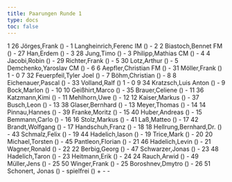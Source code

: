 ```yaml
---
title: Paarungen Runde 1
type: docs
toc: false
---
```


<runde>
1	26	Jörges,Frank		()	-	1	Langheinrich,Ferenc	IM	()		-		 
2	2	Biastoch,Bennet	FM	()	-	27	Han,Erdem		()		-		 
3	28	Jung,Timo		()	-	3	Philipp,Mathias	CM	()		-		 
4	4	Jacobi,Robin		()	-	29	Richter,Frank		()		-		 
5	30	Lotz,Arthur		()	-	5	Demchenko,Yaroslav	CM	()		-		 
6	6	Aepfler,Christian	FM	()	-	31	Möller,Frank		()	1	-	0	 
7	32	Feuerpfeil,Tyler Joel		()	-	7	Böhm,Christian		()		-		 
8	8	Eichenauer,Pascal		()	-	33	Volland,Ralf		()	1	-	0	 
9	34	Kratzsch,Luis Anton		()	-	9	Bock,Marlon		()		-		 
10	10	Geißhirt,Marco		()	-	35	Brauer,Celiene		()		-		 
11	36	Katzmann,Kimi		()	-	11	Mehlhorn,Uwe		()		-		 
12	12	Kaiser,Markus		()	-	37	Busch,Leon		()		-		 
13	38	Glaser,Bernhard		()	-	13	Meyer,Thomas		()		-		 
14	14	Pinnau,Hannes		()	-	39	Franke,Moritz		()		-		 
15	40	Huber,Andreas		()	-	15	Bemmann,Carlo		()		-		 
16	16	Stolz,Markus		()	-	41	Laß,Matteo		()		-		 
17	42	Brandt,Wolfgang		()	-	17	Handschuh,Franz		()		-		 
18	18	Hellrung,Bernhard,Dr.		()	-	43	Schmalz,Felix		()		-		 
19	44	Hadelich,Iason		()	-	19	Trice,Mark		()		-		 
20	20	Michael,Torsten		()	-	45	Pantleon,Florian		()		-		 
21	46	Hadelich,Levin		()	-	21	Wagner,Ronald		()		-		 
22	22	Berbig,Georg		()	-	47	Schwarzer,Jonas		()		-		 
23	48	Hadelich,Taron		()	-	23	Heitmann,Erik		()		-		 
24	24	Rauch,Arwid		()	-	49	Müller,Jens		()		-		 
25	50	Winger,Frank		()	-	25	Boroshnev,Dmytro		()		-		 
26	51	Schonert, Jonas		()	-		spielfrei		()	+	-	-	 
</runde>